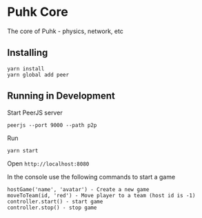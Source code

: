 # Puhk Core

The core of Puhk - physics, network, etc

## Installing

```
yarn install
yarn global add peer
```

## Running in Development

Start PeerJS server

```
peerjs --port 9000 --path p2p
```

Run

```
yarn start
```

Open `http://localhost:8080`

In the console use the following commands to start a game

```
hostGame('name', 'avatar') - Create a new game
moveToTeam(id, 'red') - Move player to a team (host id is -1)
controller.start() - start game
controller.stop() - stop game
```
